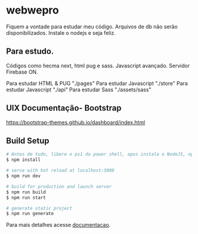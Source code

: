 # webwepro

Fiquem a vontade para estudar meu código. Arquivos de db não serão disponibilizados.
Instale o nodejs e seja feliz.

## Para estudo.
Códigos como hecma next, html pug e sass. Javascript avançado. Servidor Firebase ON.

Para estudar HTML & PUG "./pages"
Para estudar Javascript "./store"
Para estudar Javascript "./api"
Para estudar Sass "./assets/sass"

## UIX Documentação- Bootstrap
https://bootstrap-themes.github.io/dashboard/index.html

## Build Setup

```bash
# Antes de tudo, libere o ps1 do power shell, apos instala o NodeJS, npm i e npm run dev. Para vizualizar localhost:3000
$ npm install

# serve with hot reload at localhost:3000
$ npm run dev

# build for production and launch server
$ npm run build
$ npm run start

# generate static project
$ npm run generate
```

Para mais detalhes acesse [documentacao](https://bootstrap-themes.github.io/dashboard/index.html).
